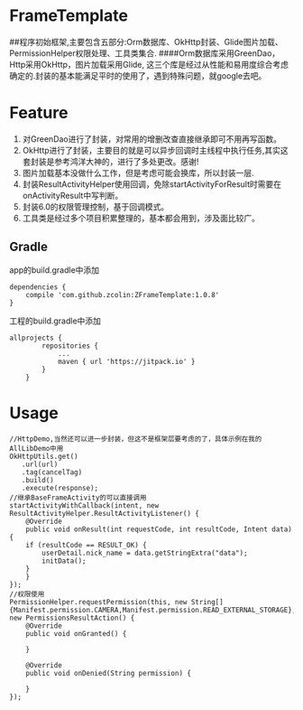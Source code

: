 # FrameTemplate
##程序初始框架,主要包含五部分:Orm数据库、OkHttp封装、Glide图片加载、PermissionHelper权限处理、工具类集合.
####Orm数据库采用GreenDao，Http采用OkHttp，图片加载采用Glide, 这三个库是经过从性能和易用度综合考虑确定的.封装的基本能满足平时的使用了，遇到特殊问题，就google去吧。


Feature
=
1. 对GreenDao进行了封装，对常用的增删改查直接继承即可不用再写函数。
1. OkHttp进行了封装，主要目的就是可以异步回调时主线程中执行任务,其实这套封装是参考鸿洋大神的，进行了多处更改。感谢!
2. 图片加载基本没做什么工作，但是考虑可能会换库，所以封装一层.
1. 封装ResultActivityHelper使用回调，免除startActivityForResult时需要在onActivityResult中写判断。
1. 封装6.0的权限管理控制，基于回调模式。
1. 工具类是经过多个项目积累整理的，基本都会用到，涉及面比较广。


## Gradle
app的build.gradle中添加
```
dependencies {
    compile 'com.github.zcolin:ZFrameTemplate:1.0.8'
}
```
工程的build.gradle中添加
```
allprojects {
		repositories {
			...
			maven { url 'https://jitpack.io' }
		}
	}
```

Usage
=
```
//HttpDemo,当然还可以进一步封装，但这不是框架层要考虑的了，具体示例在我的AllLibDemo中用
OkHttpUtils.get()
   .url(url)
   .tag(cancelTag)
   .build()
   .execute(response);
//继承BaseFrameActivity的可以直接调用    
startActivityWithCallback(intent, new ResultActivityHelper.ResultActivityListener() {
    @Override
    public void onResult(int requestCode, int resultCode, Intent data) {
	if (resultCode == RESULT_OK) {
	    userDetail.nick_name = data.getStringExtra("data");
	    initData();
	}
    }
});   
//权限使用
PermissionHelper.requestPermission(this, new String[]{Manifest.permission.CAMERA,Manifest.permission.READ_EXTERNAL_STORAGE}, new PermissionsResultAction() {
    @Override
    public void onGranted() {

    }

    @Override
    public void onDenied(String permission) {

    }
});

```
